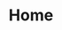 ---
home: true
title: Home
heroImage: /images/hero.png
actions:
  - text: Get Started
    link: /guide/getting-started.html
    type: primary
  - text: Introduction
    link: /guide/
    type: secondary
features:
  - title: Efficiency
    details: High efficiency
  - title: Stability
    details: Make service stable and stable.
  - title: Quality
    details: Make all kinds of customers happy.
footer: MIT Licensed | Copyright © 2015-present airdb.team
---